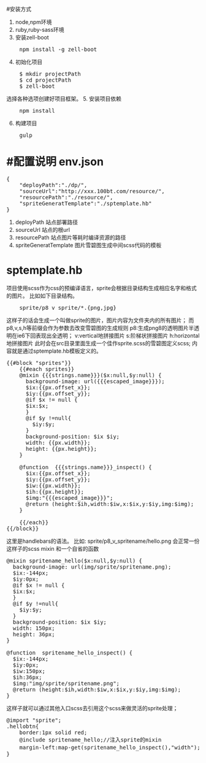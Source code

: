 #安装方式
1. node,npm环境
2. ruby,ruby-sass环境
3. 安装zell-boot
<pre>
    npm install -g zell-boot
</pre>
4. 初始化项目
<pre>
    $ mkdir projectPath
    $ cd projectPath
    $ zell-boot
</pre>
选择各种选项创建好项目框架。
5. 安装项目依赖
<pre>
    npm install
</pre>
6. 构建项目
<pre>
    gulp
</pre>

#配置说明
 env.json
 ===
<pre>
{
    "deployPath":"./dp/",
    "sourceUrl":"http://xxx.100bt.com/resource/",
    "resourcePath":"./resource/",
    "spriteGeneratTemplate":"./sptemplate.hb"
}
</pre>

1. deployPath 站点部署路径
2. sourceUrl 站点的根url
3. resourcePath 站点图片等耗时编译资源的路径
4. spriteGeneratTemplate 图片雪碧图生成中间scss代码的模板

sptemplate.hb
===
项目使用scss作为css的预编译语言，sprite会根据目录结构生成相应名字和格式的图片。
比如如下目录结构。
<pre>
    sprite/p8_v_sprite/*.{png,jpg}
</pre>

这样子的话会生成一个叫做sprite的图片，图片内容为文件夹内的所有图片；
而p8,v,s,h等前缀会作为参数去改变雪碧图的生成规则
p8:生成png8的透明图片半透明在ie6下回表现出全透明；
v:vertical地拼接图片
s:阶梯状拼接图片
h:horizontal地拼接图片
此时会在src目录里面生成一个佳作sprite.scss的雪碧图定义scss;
内容就是通过sptemplate.hb模板定义的。
<pre>
{{#block "sprites"}}
    {{#each sprites}}
    @mixin {{{strings.name}}}($x:null,$y:null) {
      background-image: url({{{escaped_image}}});
      $ix:{{px.offset_x}};
      $iy:{{px.offset_y}};
      @if $x != null {
      $ix:$x;
      }
      @if $y !=null{
        $iy:$y;
      }
      background-position: $ix $iy;
      width: {{px.width}};
      height: {{px.height}};
    }

    @function  {{{strings.name}}}_inspect() {
      $ix:{{px.offset_x}};
      $iy:{{px.offset_y}};
      $iw:{{px.width}};
      $ih:{{px.height}};
      $img:"{{{escaped_image}}}";
      @return (height:$ih,width:$iw,x:$ix,y:$iy,img:$img);
    }

    {{/each}}
{{/block}}
</pre>

这里是handlebars的语法。
比如:
sprite/p8_v_spritename/hello.png
会正常一份这样子的scss mixin 和一个自省的函数

<pre>
@mixin spritename_hello($x:null,$y:null) {
  background-image: url(img/sprite/spritename.png);
  $ix:-144px;
  $iy:0px;
  @if $x != null {
  $ix:$x;
  }
  @if $y !=null{
    $iy:$y;
  }
  background-position: $ix $iy;
  width: 150px;
  height: 36px;
}

@function  spritename_hello_inspect() {
  $ix:-144px;
  $iy:0px;
  $iw:150px;
  $ih:36px;
  $img:"img/sprite/spritename.png";
  @return (height:$ih,width:$iw,x:$ix,y:$iy,img:$img);
}
</pre>

这样子就可以通过其他入口scss去引用这个scss来做灵活的sprite处理；

<pre>
@import "sprite";
.hellobtn{
    border:1px solid red;
    @include spritename_hello;//注入sprite的mixin
    margin-left:map-get(spritename_hello_inspect(),"width");//注入图片的大小等自省的数据
}
</pre>

